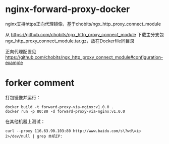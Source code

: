 # nginx-forward-proxy-docker
nginx支持https正向代理镜像，基于chobits/ngx_http_proxy_connect_module

从 https://github.com/chobits/ngx_http_proxy_connect_module 下载主分支包ngx_http_proxy_connect_module.tar.gz，放在Dockerfile同目录

正向代理配置见 https://github.com/chobits/ngx_http_proxy_connect_module#configuration-example


# forker comment

打包镜像并运行：
```shell
docker build -t forward-proxy-via-nginx:v1.0.0 .
docker run -p 80:80 -d forward-proxy-via-nginx:v1.0.0
```

在其他机器上测试：
```shell
curl --proxy 116.63.90.103:80 http://www.baidu.com/s\?wd\=ip 2>/dev/null | grep 本机IP:
```
